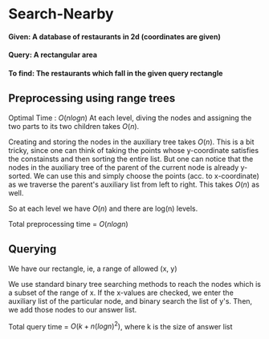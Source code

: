 # Search-Nearby
#### Given: A database of restaurants in 2d (coordinates are given)

#### Query: A rectangular area

#### To find: The restaurants which fall in the given query rectangle

## Preprocessing using range trees
Optimal Time : $O(n log n)$
At each level, diving the nodes and assigning the two parts to its two children takes $O(n)$.

Creating and storing the nodes in the auxiliary tree takes $O(n)$.
This is a bit tricky, since one can think of taking the points whose y-coordinate satisfies the constainsts and then sorting the entire list.
But one can notice that the nodes in the auxiliary tree of the parent of the current node is already y-sorted.
We can use this and simply choose the points (acc. to x-coordinate) as we traverse the parent's auxiliary list from left to right.
This takes $O(n)$ as well.

So at each level we have $O(n)$ and there are log(n) levels.

Total preprocessing time = $O(n log n)$


## Querying
We have our rectangle, ie, a range of allowed (x, y)

We use standard binary tree searching methods to reach the nodes which is a subset of the range of x. If the x-values are checked, we enter the
auxiliary list of the particular node, and binary search the list of y's. Then, we add those nodes to our answer list.

Total query time = $O(k + n (log n )^2)$, where k is the size of answer list
